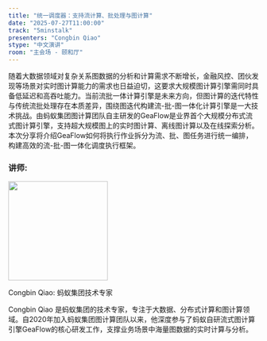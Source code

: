 ```yaml
---
title: "统一调度器：支持流计算、批处理与图计算"
date: "2025-07-27T11:00:00"
track: "5minstalk"
presenters: "Congbin Qiao"
stype: "中文演讲"
room: "主会场 - 颐和厅"
---
```


随着大数据领域对复杂关系图数据的分析和计算需求不断增长，金融风控、团伙发现等场景对实时图计算能力的需求也日益迫切，这要求大规模图计算引擎需同时具备低延迟和高吞吐能力。当前流批一体计算引擎是未来方向，但图计算的迭代特性与传统流批处理存在本质差异，围绕图迭代构建流-批-图一体化计算引擎是一大技术挑战。由蚂蚁集团图计算团队自主研发的GeaFlow是业界首个大规模分布式流式图计算引擎，支持超大规模图上的实时图计算、离线图计算以及在线探索分析。本次分享将介绍GeaFlow如何将执行作业拆分为流、批、图任务进行统一编排，构建高效的流-批-图一体化调度执行框架。

### 讲师:


<img src="https://sessionize.com/image/b644-400o400o1-3XEcFzHTEJhdxxetcqkAT8.jpg" width="200" /><br/>

Congbin Qiao: 蚂蚁集团技术专家

Congbin Qiao 是蚂蚁集团的技术专家，专注于大数据、分布式计算和图计算领域。自2020年加入蚂蚁集团图计算团队以来，他深度参与了蚂蚁自研流式图计算引擎GeaFlow的核心研发工作，支撑业务场景中海量图数据的实时计算与分析。